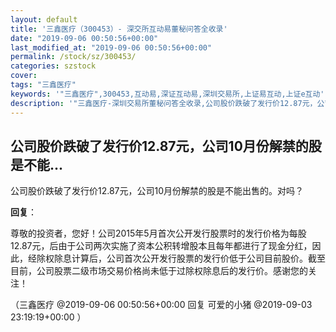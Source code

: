 ```yaml
---
layout: default
title: '三鑫医疗（300453）- 深交所互动易董秘问答全收录'
date: "2019-09-06 00:50:56+00:00"
last_modified_at: "2019-09-06 00:50:56+00:00"
permalink: /stock/sz/300453/
categories: szstock
cover: 
tags: "三鑫医疗"
keywords: '"三鑫医疗",300453,互动易,深证互动易,深圳交易所,上证易互动,上证e互动'
description: '"三鑫医疗-深圳交易所董秘问答全收录,公司股价跌破了发行价12.87元，公司10月份解禁的股是不能出售的。对吗？"'
---
```


## 公司股价跌破了发行价12.87元，公司10月份解禁的股是不能...

公司股价跌破了发行价12.87元，公司10月份解禁的股是不能出售的。对吗？

**回复**：

尊敬的投资者，您好！公司2015年5月首次公开发行股票时的发行价格为每股12.87元，后由于公司两次实施了资本公积转增股本且每年都进行了现金分红，因此，经除权除息计算后，公司首次公开发行股票的发行价低于公司目前股价。截至目前，公司股票二级市场交易价格尚未低于过除权除息后的发行价。感谢您的关注！ 

（三鑫医疗  @2019-09-06 00:50:56+00:00 回复 可爱的小猪  @2019-09-03 23:19:19+00:00 ）

